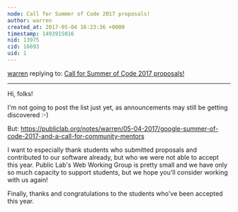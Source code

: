 ```yaml
---
node: Call for Summer of Code 2017 proposals!
author: warren
created_at: 2017-05-04 16:23:36 +0000
timestamp: 1493915016
nid: 13975
cid: 16693
uid: 1
---
```




[warren](../profile/warren) replying to: [Call for Summer of Code 2017 proposals!](../notes/warren/02-28-2017/call-for-proposals)

----
Hi, folks!

I'm not going to post the list just yet, as announcements may still be getting discovered :-)

But: https://publiclab.org/notes/warren/05-04-2017/google-summer-of-code-2017-and-a-call-for-community-mentors

I want to especially thank students who submitted proposals and contributed to our software already, but who we were not able to accept this year. Public Lab's Web Working Group is pretty small and we have only so much capacity to support students, but we hope you'll consider working with us again!

Finally, thanks and congratulations to the students who've been accepted this year.